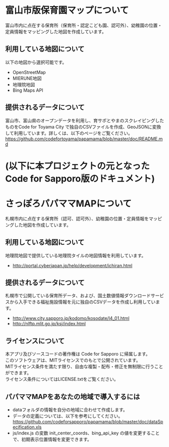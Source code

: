 # 富山市版保育園マップについて
富山市内に点在する保育所（保育所・認定こども園、認可外）、幼稚園の位置・定員情報をマッピングした地図を作成しています。

## 利用している地図について
以下の地図から選択可能です。
- OpenStreetMap
- MIERUNE地図
- 地理院地図
- Bing Maps API

## 提供されるデータについて
富山市、富山県のオープンデータを利用し、育サポとやまのスクレイピングしたものをCode for Toyama City で独自のCSVファイルを作成、GeoJSONに変換して利用しています。詳しくは、以下のページをご覧ください。<BR>
https://github.com/codefortoyama/papamama/blob/master/doc/README.md

# (以下に本プロジェクトの元となったCode for Sapporo版のドキュメント)

# さっぽろパパママMAPについて

札幌市内に点在する保育所（認可、認可外）、幼稚園の位置・定員情報をマッピングした地図を作成しています。

## 利用している地図について

地理院地図で提供している地理院タイルの地図情報を利用しています。

- http://portal.cyberjapan.jp/help/development/ichiran.html

## 提供されるデータについて

札幌市で公開している保育所データ、および、国土数値情報ダウンロードサービスから入手できる福祉施設情報を元に独自のCSVデータを作成し利用しています。

- http://www.city.sapporo.jp/kodomo/kosodate/l4_01.html
- http://nlftp.mlit.go.jp/ksj/index.html

## ライセンスについて

本アプリ及びソースコードの著作権は Code for Sapporo に帰属します。  
このソフトウェアは、MITライセンスでのもとで公開されています。  
MITライセンス条件を満たす限り、自由な複製・配布・修正を無制限に行うことができます。  
ライセンス条件についてはLICENSE.txtをご覧ください。

## パパママMAPをあなたの地域で導入するには

- dataフォルダの情報を自分の地域に合わせて作成します。
- データの定義については、以下を参考にしてください。
https://github.com/codeforsapporo/papamama/blob/master/doc/dataSpecification.xls
- js/index.js の変数 init_center_coords、bing_api_key の値を変更することで、初期表示位置情報を変更できます。
